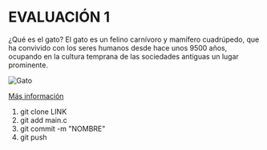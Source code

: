 # EVALUACIÓN 1
¿Qué es el gato?
El gato es un felino carnívoro y mamífero cuadrúpedo, que ha convivido con los seres humanos desde hace unos 9500 años, ocupando en la cultura temprana de las sociedades antiguas un lugar prominente.

![Gato](https://www.purina-latam.com/sites/g/files/auxxlc391/files/styles/social_share_large/public/01_%C2%BFQu%C3%A9-puedo-hacer-si-mi-gato-est%C3%A1-triste-.png?itok=w67Nhubc)

[Más información](https://www.caracteristicas.co/gato/)

1. git clone LINK
2. git add main.c
3. git commit -m "NOMBRE"
4. git push
